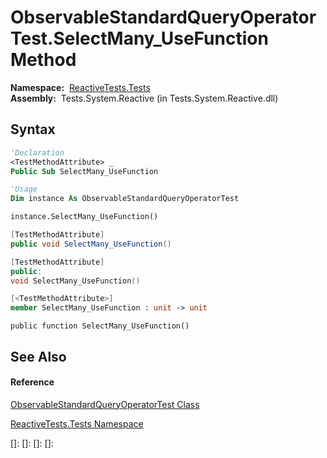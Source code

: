 # ObservableStandardQueryOperatorTest.SelectMany\_UseFunction Method

**Namespace:**  [ReactiveTests.Tests](ReactiveTests.Tests\ReactiveTests.Tests.md)  
**Assembly:**  Tests.System.Reactive (in Tests.System.Reactive.dll)

## Syntax

```vb
'Declaration
<TestMethodAttribute> _
Public Sub SelectMany_UseFunction
```

```vb
'Usage
Dim instance As ObservableStandardQueryOperatorTest

instance.SelectMany_UseFunction()
```

```csharp
[TestMethodAttribute]
public void SelectMany_UseFunction()
```

```c++
[TestMethodAttribute]
public:
void SelectMany_UseFunction()
```

```fsharp
[<TestMethodAttribute>]
member SelectMany_UseFunction : unit -> unit 
```

```jscript
public function SelectMany_UseFunction()
```

## See Also

#### Reference

[ObservableStandardQueryOperatorTest Class](ObservableStandardQueryOperatorTest\ObservableStandardQueryOperatorTest.md)

[ReactiveTests.Tests Namespace](ReactiveTests.Tests\ReactiveTests.Tests.md)

[]: 
[]: 
[]: 
[]: 
